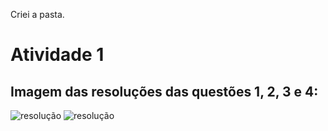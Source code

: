 Criei a pasta.
# Atividade 1
## Imagem das resoluções das questões 1, 2, 3 e 4:
![resolução](https://github.com/Brunossilvar/ELN22104_2020_2/blob/prof-lohmann-Alunos_01/WhatsApp%20Image%202020-11-25%20at%207.05.07%20PM.jpeg)
![resolução](https://github.com/Brunossilvar/ELN22104_2020_2/blob/prof-lohmann-Alunos_01/WhatsApp%20Image%202020-11-25%20at%207.05.08%20PM.jpeg)
